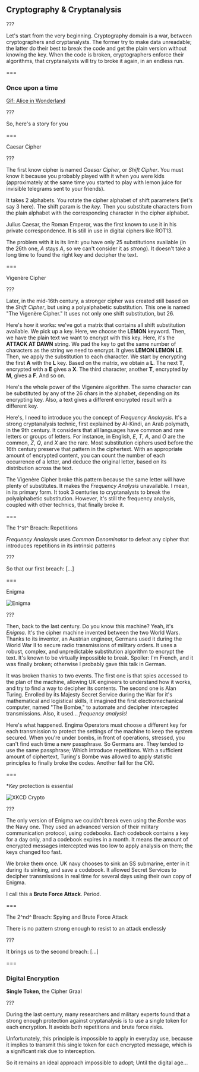 <!-- { section^1: data-breadcrumb="Cryptanalysis" } -->

<!-- { .interleaf } -->
## Cryptography & Cryptanalysis

???

Let's start from the very beginning. Cryptography domain is a war, between cryptographers and cryptanalysts. The former try to make data unreadable; the latter do their best to break the code and get the plain version without knowing the key. When the code is broken, cryptographers enforce their algorithms, that cryptanalysts will try to broke it again, in an endless run.

===

### Once upon a time

[Gif: Alice in Wonderland]()

???

So, here's a story for you

===

Caesar Cipher

<!-- SVG ANIM: Shift Cipher Wheel -->

???

The first know cipher is named _Caesar Cipher_, or _Shift Cipher_. You must know it because you probably played with it when you were kids (approximately at the same time you started to play with lemon juice for invisible telegrams sent to your friends).

It takes 2 alphabets. You rotate the cipher alphabet of shift parameters (let's say 3 here). The shift param is the _key_. Then you substitute characters from the plain alphabet with the corresponding character in the cipher alphabet.

Julius Caesar, the Roman Emperor, was the first known to use it in his private correspondence. It is still in use in digital ciphers like ROT13.

The problem with it is its limit: you have only 25 substitutions available (in the 26th one, _A_ stays _A_, so we can't consider it as _strong_). It doesn't take a long time to found the right key and decipher the text.

===

Vigenère Cipher

<!-- SVG ANIM: Vigenère Cipher Square -->

???

Later, in the mid-16th century, a stronger cipher was created still based on the _Shift Cipher_, but using a polyalphabetic substitution. This one is named "The Vigenère Cipher." It uses not only one shift substitution, but 26.

Here's how it works: we've got a matrix that contains all shift substitution available. We pick up a key. Here, we choose the **LEMON** keyword. Then, we have the plain text we want to encrypt with this key. Here, it's the **ATTACK AT DAWN** string. We pad the key to get the same number of characters as the string we need to encrypt. It gives **LEMON LEMON LE**. Then, we apply the substitution to each character. We start by encrypting the first **A** with the **L** key. Based on the matrix, we obtain a **L**. The next **T**, encrypted with a **E** gives a **X**. The third character, another **T**, encrypted by **M**, gives a **F**. And so on.

Here's the whole power of the Vigenère algorithm. The same character can be substituted by any of the 26 chars in the alphabet, depending on its encrypting key. Also, a text gives a different encrypted result with a different key.

Here's, I need to introduce you the concept of _Frequency Analaysis_. It's a strong cryptanalysis technic, first explained by Al-Kindi, an Arab polymath, in the 9th century. It considers that all languages have common and rare letters or groups of letters. For instance, in English, _E_, _T_, _A_, and _O_ are the common, _Z_, _Q_, and _X_ are the rare. Most substitution ciphers used before the 16th century preserve that pattern in the ciphertext. With an appropriate amount of encrypted content, you can count the number of each occurrence of a letter, and deduce the original letter, based on its distribution across the text.

The Vigenère Cipher broke this pattern because the same letter will have plenty of substitutes. It makes the _Frequency Analysis_ unavailable. I mean, in its primary form. It took 3 centuries to cryptanalysts to break the polyalphabetic substitution. However, it's still the frequency analysis, coupled with other technics, that finally broke it.

===

The 1^st^ Breach: Repetitions

_Frequency Analaysis_ uses _Common Denominator_ to defeat any cipher that introduces repetitions in its intrinsic patterns

???

So that our first breach: [...]

===

Enigma

![Enigma]()

???

Then, back to the last century. Do you know this machine? Yeah, it's _Enigma_. It's the cipher machine invented between the two World Wars. Thanks to its inventor, an Austrian engineer, Germans used it during the World War II to secure radio transmissions of military orders. It uses a robust, complex, and unpredictable substitution algorithm to encrypt the text. It's known to be virtually impossible to break. Spoiler: I'm French, and it was finally broken; otherwise I probably gave this talk in German.

It was broken thanks to two events. The first one is that spies accessed to the plan of the machine, allowing UK engineers to understand how it works, and try to find a way to decipher its contents. The second one is Alan Turing. Enrolled by its Majesty Secret Service during the War for it's mathematical and logistical skills, it imagined the first electromechanical computer, named "The Bombe," to automate and decipher intercepted transmissions. Also, it used... _frequency analysis_!

Here's what happened. Engima Operators must choose a different key for each transmission to protect the settings of the machine to keep the system secured. When you're under bombs, in front of operations, stressed, you can't find each time a new passphrase. So Germans are. They tended to use the same passphrase; Which introduce repetitions. With a sufficient amount of ciphertext, Turing's Bombe was allowed to apply statistic principles to finally broke the codes. Another fail for the CKI.

===

**Key* protection is essential

![XKCD Crypto]()

???

The only version of Enigma we couldn't break even using the _Bombe_ was the Navy one. They used an advanced version of their military communication protocol, using codebooks. Each codebook contains a key for a day only, and a codebook expires in a month. It means the amount of encrypted messages intercepted was too low to apply analysis on them; the keys changed too fast.

We broke them once. UK navy chooses to sink an SS submarine, enter in it during its sinking, and save a codebook. It allowed Secret Services to decipher transmissions in real time for several days using their own copy of Enigma.

I call this a **Brute Force Attack**. Period.

===

The 2^nd^ Breach: Spying and Brute Force Attack

There is no pattern strong enough to resist to an attack endlessly

???

It brings us to the second breach: [...]

===

### Digital Encryption

**Single Token**, the Cipher Graal

???

During the last century, many researchers and military experts found that a strong enough protection against cryptanalysis is to use a single token for each encryption. It avoids both repetitions and brute force risks.

Unfortunately, this principle is impossible to apply in everyday use, because it implies to transmit this single token for each encrypted message, which is a significant risk due to interception.

So it remains an ideal approach impossible to adopt; Until the digital age...
